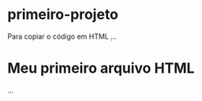 # primeiro-projeto

Para copiar o código em HTML
̣...
<html>
  <h1>Meu primeiro arquivo HTML</h1>
<html>
...
